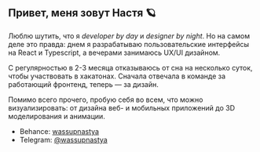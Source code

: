 ## Привет, меня зовут Настя  🪐

Люблю шутить, что я *developer by day* и *designer by night*. Но на самом деле это правда: днем я разрабатываю пользовательские интерфейсы на React и Typescript, а вечерами занимаюсь UX/UI дизайном. 

С регулярностью в 2-3 месяца отказываюсь от сна на несколько суток, чтобы участвовать в хакатонах. Сначала отвечала в команде за работающий фронтенд, теперь — за дизайн.

Помимо всего прочего, пробую себя во всем, что можно визуализировать: от дизайна веб- и мобильных приложений до 3D моделирования и анимации.

- Behance: [wassupnastya](https://www.behance.net/wassupnastya)
- Telegram: [@wassupnastya](https://t.me/wassupnastya)
